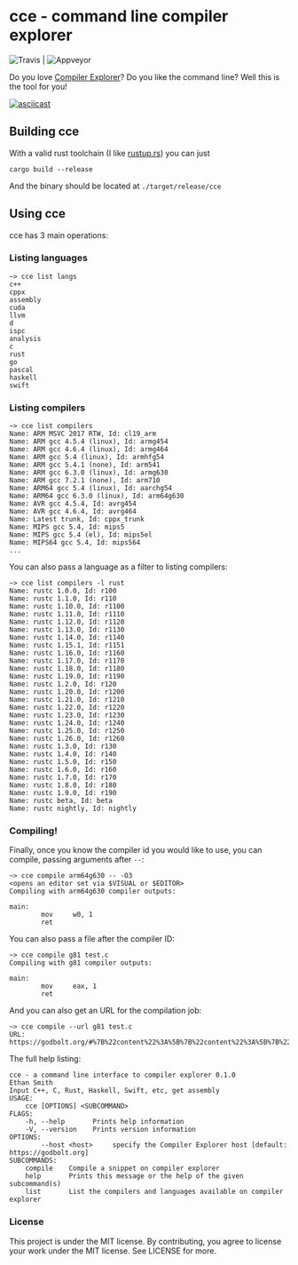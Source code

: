 # cce - command line compiler explorer

![Travis](https://img.shields.io/travis/ethanhs/cce.svg?style=flat-square) | ![Appveyor](https://img.shields.io/appveyor/ci/ethanhs/cce.svg?style=flat-square)

Do you love [Compiler Explorer](https://godbolt.org/)? Do you like the command line? Well this is the tool for you!

[![asciicast](https://asciinema.org/a/BZYVuPEebsbaUz3y0bpYZoudn.png)](https://asciinema.org/a/BZYVuPEebsbaUz3y0bpYZoudn)

## Building cce

With a valid rust toolchain (I like [rustup.rs](https://rustup.rs/)) you can just
```
cargo build --release
```

And the binary should be located at `./target/release/cce`

## Using cce

cce has 3 main operations:

### Listing languages

```
~> cce list langs
c++
cppx
assembly
cuda
llvm
d
ispc
analysis
c
rust
go
pascal
haskell
swift
```

### Listing compilers

```
~> cce list compilers
Name: ARM MSVC 2017 RTW, Id: cl19_arm
Name: ARM gcc 4.5.4 (linux), Id: armg454
Name: ARM gcc 4.6.4 (linux), Id: armg464
Name: ARM gcc 5.4 (linux), Id: armhfg54
Name: ARM gcc 5.4.1 (none), Id: arm541
Name: ARM gcc 6.3.0 (linux), Id: armg630
Name: ARM gcc 7.2.1 (none), Id: arm710
Name: ARM64 gcc 5.4 (linux), Id: aarchg54
Name: ARM64 gcc 6.3.0 (linux), Id: arm64g630
Name: AVR gcc 4.5.4, Id: avrg454
Name: AVR gcc 4.6.4, Id: avrg464
Name: Latest trunk, Id: cppx_trunk
Name: MIPS gcc 5.4, Id: mips5
Name: MIPS gcc 5.4 (el), Id: mips5el
Name: MIPS64 gcc 5.4, Id: mips564
...
```

You can also pass a language as a filter to listing compilers:

```
~> cce list compilers -l rust
Name: rustc 1.0.0, Id: r100
Name: rustc 1.1.0, Id: r110
Name: rustc 1.10.0, Id: r1100
Name: rustc 1.11.0, Id: r1110
Name: rustc 1.12.0, Id: r1120
Name: rustc 1.13.0, Id: r1130
Name: rustc 1.14.0, Id: r1140
Name: rustc 1.15.1, Id: r1151
Name: rustc 1.16.0, Id: r1160
Name: rustc 1.17.0, Id: r1170
Name: rustc 1.18.0, Id: r1180
Name: rustc 1.19.0, Id: r1190
Name: rustc 1.2.0, Id: r120
Name: rustc 1.20.0, Id: r1200
Name: rustc 1.21.0, Id: r1210
Name: rustc 1.22.0, Id: r1220
Name: rustc 1.23.0, Id: r1230
Name: rustc 1.24.0, Id: r1240
Name: rustc 1.25.0, Id: r1250
Name: rustc 1.26.0, Id: r1260
Name: rustc 1.3.0, Id: r130
Name: rustc 1.4.0, Id: r140
Name: rustc 1.5.0, Id: r150
Name: rustc 1.6.0, Id: r160
Name: rustc 1.7.0, Id: r170
Name: rustc 1.8.0, Id: r180
Name: rustc 1.9.0, Id: r190
Name: rustc beta, Id: beta
Name: rustc nightly, Id: nightly
```

### Compiling!

Finally, once you know the compiler id you would like to use, you can compile, passing arguments after `--`:

```
~> cce compile arm64g630 -- -O3
<opens an editor set via $VISUAL or $EDITOR>
Compiling with arm64g630 compiler outputs:

main:
        mov     w0, 1
        ret
```

You can also pass a file after the compiler ID:

```
~> cce compile g81 test.c
Compiling with g81 compiler outputs:

main:
        mov     eax, 1
        ret
```

And you can also get an URL for the compilation job:
```
~> cce compile --url g81 test.c
URL: https://godbolt.org/#%7B%22content%22%3A%5B%7B%22content%22%3A%5B%7B%22componentName%22%3A%22codeEditor%22%2C%22componentState%22%3A%7B%22id%22%3A1%2C%22options%22%3A%7B%22colouriseAsm%22%3Atrue%2C%22compileOnChange%22%3Atrue%7D%2C%22source%22%3A%22%22%7D%2C%22type%22%3A%22component%22%7D%2C%7B%22componentName%22%3A%22compiler%22%2C%22componentState%22%3A%7B%22compiler%22%3A%22g81%22%2C%22filters%22%3A%7B%22commentOnly%22%3Atrue%2C%22directives%22%3Atrue%2C%22intel%22%3Atrue%2C%22labels%22%3Atrue%2C%22trim%22%3Atrue%7D%2C%22options%22%3A%22%22%2C%22source%22%3A1%7D%2C%22type%22%3A%22component%22%7D%5D%2C%22type%22%3A%22row%22%7D%5D%2C%22version%22%3A4%7D
```

The full help listing:

```
cce - a command line interface to compiler explorer 0.1.0
Ethan Smith
Input C++, C, Rust, Haskell, Swift, etc, get assembly
USAGE:
    cce [OPTIONS] <SUBCOMMAND>
FLAGS:
    -h, --help       Prints help information
    -V, --version    Prints version information
OPTIONS:
        --host <host>     specify the Compiler Explorer host [default: https://godbolt.org]
SUBCOMMANDS:
    compile    Compile a snippet on compiler explorer
    help       Prints this message or the help of the given subcommand(s)
    list       List the compilers and languages available on compiler explorer
```

### License

This project is under the MIT license. By contributing, you agree to license your
work under the MIT license. See LICENSE for more.
